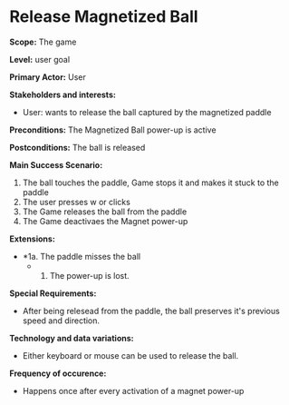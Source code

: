 # Release Magnetized Ball
**Scope:** The game

**Level:** user goal

**Primary Actor:** User  

**Stakeholders and interests:**  

 -   User: wants to release the ball captured by the magnetized paddle
 
**Preconditions:** The Magnetized Ball power-up is active 

**Postconditions:** The ball is released 

**Main Success Scenario:**  

1.  The ball touches the paddle, Game stops it and makes it stuck to the paddle
2.	The user presses w or clicks
3.	The Game releases the ball from the paddle
4.	The Game deactivaes the Magnet power-up

**Extensions:**  

-   *1a. The paddle misses the ball
    -   1.  The power-up is lost.
	
	
**Special Requirements:**
-	After being relesead from the paddle, the ball preserves it's previous speed and direction.

**Technology and data variations:**
-	Either keyboard or mouse can be used to release the ball.

**Frequency of occurence:**
-	Happens once after every activation of a magnet power-up
